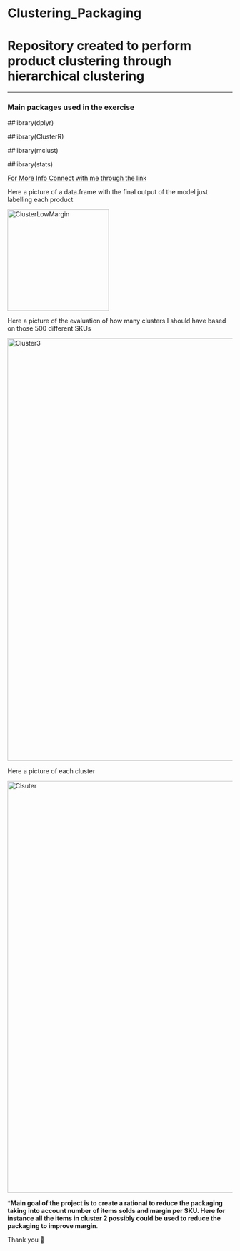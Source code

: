 # Clustering_Packaging

# Repository created to perform product clustering through hierarchical clustering

***

### Main packages used in the exercise

##library(dplyr) 

##library(ClusterR)

##library(mclust)

##library(stats)


[For More Info Connect with me through the link](https://www.linkedin.com/in/thales-prado-024558139/)

Here a picture of a data.frame with the final output of the model just labelling each product

<img width="227" alt="ClusterLowMargin" src="https://user-images.githubusercontent.com/83819650/215321349-3257337e-880d-4468-b7be-95a11e082940.png">



Here a picture of the evaluation of how many clusters I should have based on those 500 different SKUs

<img width="947" alt="Cluster3" src="https://user-images.githubusercontent.com/83819650/215321684-8bc8cf23-edd2-4a12-b052-be9b4be2c87b.png">


Here a picture of each cluster

<img width="923" alt="Clsuter" src="https://user-images.githubusercontent.com/83819650/215321710-ed29345a-a85a-4214-b869-5ed676368a0c.png">



***Main goal of the project is to create a rational to reduce the packaging taking into account number of items solds and margin per SKU. Here for instance all the items in cluster 2 possibly could be used to reduce the packaging to improve margin**.


Thank you 🙏


